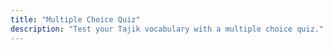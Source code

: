```yaml
---
title: "Multiple Choice Quiz"
description: "Test your Tajik vocabulary with a multiple choice quiz."
---
```


<div id="quiz-container" class="quiz-container"></div>

<script>
let words = [];
let quizWords = [];
let current = 0;
let score = 0;

fetch('{{ "/assets/data/first-100-words.json" | url }}')
  .then(res => res.json())
  .then(data => {
    words = data;
    quizWords = shuffleArray([...words]).slice(0, 20);
    showQuestion();
  });

function shuffleArray(array) {
  for (let i = array.length - 1; i > 0; i--) {
    const j = Math.floor(Math.random() * (i + 1));
    [array[i], array[j]] = [array[j], array[i]];
  }
  return array;
}

function showQuestion() {
  const container = document.getElementById('quiz-container');
  container.innerHTML = '';
  if (current >= quizWords.length) {
    container.innerHTML = `<div class="quiz-result">Quiz complete!<br>Score: ${score} / ${quizWords.length}
      <br><button onclick="window.location.reload()">Play Again</button></div>`;
    return;
  }
  const q = quizWords[current];
  // Get 3 random distractors (not the correct answer)
  const distractors = shuffleArray(words.filter(w => w.tajik !== q.tajik)).slice(0, 3);
  const choices = shuffleArray([q, ...distractors]);
  container.innerHTML = `
    <div class="quiz-q"> <b>${q.english}</b>?</div>
    <div class="quiz-choices">
      ${choices.map(c => `<button class="quiz-choice" onclick="checkAnswer('${c.tajik.replace(/'/g,"\\'")}')">${c.tajik}</button>`).join('')}
    </div>
    <div class="quiz-progress">Question ${current + 1} of ${quizWords.length}</div>
  `;
  window.checkAnswer = function(answer) {
    const correct = q.tajik;
    const btns = document.querySelectorAll('.quiz-choice');
    btns.forEach(btn => {
      if (btn.textContent === correct) {
        btn.classList.add('correct');
      } else if (btn.textContent === answer) {
        btn.classList.add('incorrect');
      }
      btn.disabled = true;
    });
    if (answer === correct) score++;
    setTimeout(() => {
      current++;
      showQuestion();
    }, 900);
  }
}
</script>

